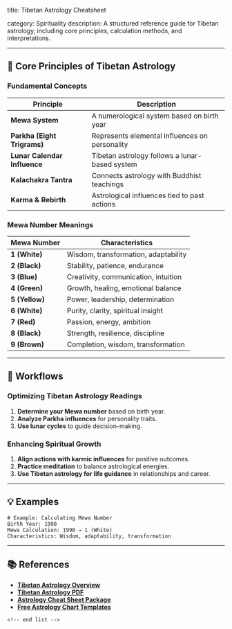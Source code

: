 title: Tibetan Astrology Cheatsheet

category: Spirituality
description: A structured reference guide for Tibetan astrology, including core principles, calculation methods, and interpretations.

---

## 🔮 **Core Principles of Tibetan Astrology**

### **Fundamental Concepts**

| Principle                          | Description                                    |
| ---------------------------------- | ---------------------------------------------- |
| **Mewa System**              | A numerological system based on birth year     |
| **Parkha (Eight Trigrams)**  | Represents elemental influences on personality |
| **Lunar Calendar Influence** | Tibetan astrology follows a lunar-based system |
| **Kalachakra Tantra**        | Connects astrology with Buddhist teachings     |
| **Karma & Rebirth**          | Astrological influences tied to past actions   |

### **Mewa Number Meanings**

| Mewa Number          | Characteristics                      |
| -------------------- | ------------------------------------ |
| **1 (White)**  | Wisdom, transformation, adaptability |
| **2 (Black)**  | Stability, patience, endurance       |
| **3 (Blue)**   | Creativity, communication, intuition |
| **4 (Green)**  | Growth, healing, emotional balance   |
| **5 (Yellow)** | Power, leadership, determination     |
| **6 (White)**  | Purity, clarity, spiritual insight   |
| **7 (Red)**    | Passion, energy, ambition            |
| **8 (Black)**  | Strength, resilience, discipline     |
| **9 (Brown)**  | Completion, wisdom, transformation   |

---

## 🔄 **Workflows**

### **Optimizing Tibetan Astrology Readings**

1. **Determine your Mewa number** based on birth year.
2. **Analyze Parkha influences** for personality traits.
3. **Use lunar cycles** to guide decision-making.

### **Enhancing Spiritual Growth**

1. **Align actions with karmic influences** for positive outcomes.
2. **Practice meditation** to balance astrological energies.
3. **Use Tibetan astrology for life guidance** in relationships and career.

---

## 💡 **Examples**

```plaintext
# Example: Calculating Mewa Number
Birth Year: 1990  
Mewa Calculation: 1990 → 1 (White)  
Characteristics: Wisdom, adaptability, transformation  
```

---

## 📚 **References**

- **[Tibetan Astrology Overview](https://www.tsemrinpoche.com/tsem-tulku-rinpoche/tibetan-astrology/tibetan-astrology.html)**
- **[Tibetan Astrology PDF](https://www.scribd.com/document/261657243/Tibetan-Astrology)**
- **[Astrology Cheat Sheet Package](https://www.etsy.com/listing/1125470480/astrology-cheat-sheet-package-printable)**
- **[Free Astrology Chart Templates](https://www.template.net/charts/astrology)**

```
<!-- end list -->
```